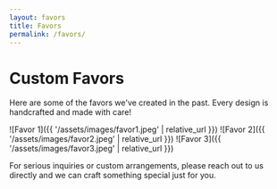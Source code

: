 ```yaml
---
layout: favors
title: Favors
permalink: /favors/
---
```


# Custom Favors

Here are some of the favors we've created in the past. Every design is handcrafted and made with care!

<div class="favors-grid">
  ![Favor 1]({{ '/assets/images/favor1.jpeg' | relative_url }})
  ![Favor 2]({{ '/assets/images/favor2.jpeg' | relative_url }})
  ![Favor 3]({{ '/assets/images/favor3.jpeg' | relative_url }})
  <!-- Add more images here -->
</div>

For serious inquiries or custom arrangements, please reach out to us directly and we can craft something special just for you.
